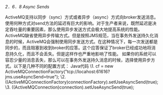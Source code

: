 *2．6．8 Async Sends*

ActiveMQ支持以同步（sync）方式或者异步（async）方式向broker发送消息。 使用何种方式对send方法的延迟有巨大的影响。对于生产者来说，既然延迟是决定吞吐量的重要因素，那么使用异步发送方式会极大地提高系统的性能。 ActiveMQ缺省使用异步传输方式。但是按照JMS规范，当在事务外发送持久化消息的时候，ActiveMQ会强制使用同步发送方式。在这种情况下，每一次发送都是同步的，而且阻塞到收到broker的应答。这个应答保证了broker已经成功地将消息持久化，而且不会丢失。但是这样作也严重地影响了性能。 如果你的系统可以容忍少量的消息丢失，那么可以在事务外发送持久消息的时候，选择使用异步方式。以下是几种不同的配置方式：
Java代码
\1. cf = new ActiveMQConnectionFactory("tcp://locahost:61616?jms.useAsyncSend=true");
\2. ((ActiveMQConnectionFactory)connectionFactory).setUseAsyncSend(true);
\3. ((ActiveMQConnection)connection).setUseAsyncSend(true);